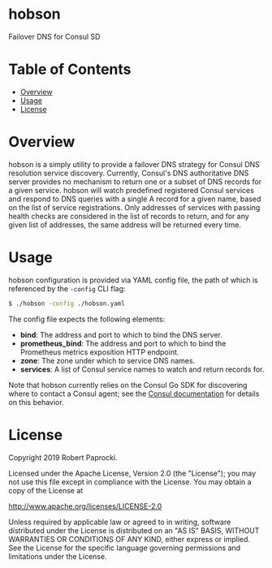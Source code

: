 hobson
======

Failover DNS for Consul SD

# Table of Contents

* [Overview](#overview)
* [Usage](#usage)
* [License](#license)

# Overview

hobson is a simply utility to provide a failover DNS strategy for Consul DNS
resolution service discovery. Currently, Consul's DNS authoritative DNS server
provides no mechanism to return one or a subset of DNS records for a given
service. hobson will watch predefined registered Consul services and respond
to DNS queries with a single A record for a given name, based on the list of
service registrations. Only addresses of services with passing health checks are
considered in the list of records to return, and for any given list of
addresses, the same address will be returned every time.

# Usage

hobson configuration is provided via YAML config file, the path of which is
referenced by the `-config` CLI flag:

```bash
$ ./hobson -config ./hobson.yaml
```

The config file expects the following elements:

* **bind**: The address and port to which to bind the DNS server.
* **prometheus_bind**: The address and port to which to bind the Prometheus metrics exposition HTTP endpoint.
* **zone**: The zone under which to service DNS names.
* **services**: A list of Consul service names to watch and return records for.

Note that hobson currently relies on the Consul Go SDK for discovering where
to contact a Consul agent; see the [Consul documentation](https://www.consul.io/docs/commands/index.html#environment-variables)
for details on this behavior.

# License

Copyright 2019 Robert Paprocki.

Licensed under the Apache License, Version 2.0 (the "License");
you may not use this file except in compliance with the License.
You may obtain a copy of the License at

   http://www.apache.org/licenses/LICENSE-2.0

Unless required by applicable law or agreed to in writing, software
distributed under the License is distributed on an "AS IS" BASIS,
WITHOUT WARRANTIES OR CONDITIONS OF ANY KIND, either express or implied.
See the License for the specific language governing permissions and
limitations under the License.

